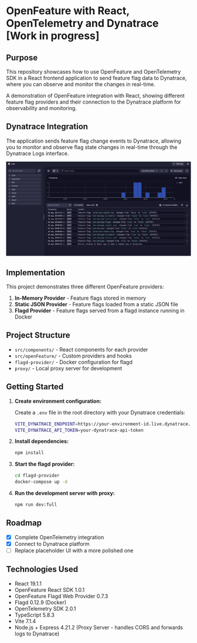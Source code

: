 # OpenFeature with React, OpenTelemetry and Dynatrace [Work in progress]

## Purpose

This repository showcases how to use OpenFeature and OpenTelemetry SDK in a React frontend application to send feature flag data to Dynatrace, where you can observe and monitor the changes in real-time.

A demonstration of OpenFeature integration with React, showing different feature flag providers and their connection to the Dynatrace platform for observability and monitoring.

## Dynatrace Integration

The application sends feature flag change events to Dynatrace, allowing you to monitor and observe flag state changes in real-time through the Dynatrace Logs interface.

![Dynatrace Feature Flags Logs](dynatrace-feature-flags-logs.png)

## Implementation

This project demonstrates three different OpenFeature providers:

1. **In-Memory Provider** - Feature flags stored in memory
2. **Static JSON Provider** - Feature flags loaded from a static JSON file
3. **Flagd Provider** - Feature flags served from a flagd instance running in Docker

## Project Structure

- `src/components/` - React components for each provider
- `src/openFeature/` - Custom providers and hooks
- `flagd-provider/` - Docker configuration for flagd
- `proxy/` - Local proxy server for development

## Getting Started

1. **Create environment configuration:**

   Create a `.env` file in the root directory with your Dynatrace credentials:

   ```bash
   VITE_DYNATRACE_ENDPOINT=https://your-environment-id.live.dynatrace.com/api/v2/logs/ingest
   VITE_DYNATRACE_API_TOKEN=your-dynatrace-api-token
   ```

2. **Install dependencies:**

   ```bash
   npm install
   ```

3. **Start the flagd provider:**

   ```bash
   cd flagd-provider
   docker-compose up -d
   ```

4. **Run the development server with proxy:**
   ```bash
   npm run dev:full
   ```

## Roadmap

- [x] Complete OpenTelemetry integration
- [x] Connect to Dynatrace platform
- [ ] Replace placeholder UI with a more polished one

## Technologies Used

- React 19.1.1
- OpenFeature React SDK 1.0.1
- OpenFeature Flagd Web Provider 0.7.3
- Flagd 0.12.9 (Docker)
- OpenTelemetry SDK 2.0.1
- TypeScript 5.8.3
- Vite 7.1.4
- Node.js + Express 4.21.2 (Proxy Server - handles CORS and forwards logs to Dynatrace)
